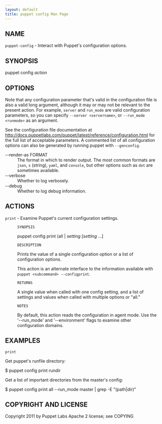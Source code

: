 ```yaml
---
layout: default
title: puppet config Man Page
---
```


<div class='mp'>
<h2 id="NAME">NAME</h2>
<p class="man-name">
  <code>puppet-config</code> - <span class="man-whatis">Interact with Puppet's configuration options.</span>
</p>

<h2 id="SYNOPSIS">SYNOPSIS</h2>

<p>puppet config <var>action</var></p>

<h2 id="OPTIONS">OPTIONS</h2>

<p>Note that any configuration parameter that's valid in the configuration
file is also a valid long argument, although it may or may not be
relevant to the present action. For example, <code>server</code> and <code>run_mode</code> are valid
configuration parameters, so you can specify <code>--server &lt;servername></code>, or
<code>--run_mode &lt;runmode></code> as an argument.</p>

<p>See the configuration file documentation at
<a data-bare-link="true" href="http://docs.puppetlabs.com/puppet/latest/reference/configuration.html">http://docs.puppetlabs.com/puppet/latest/reference/configuration.html</a> for the
full list of acceptable parameters. A commented list of all
configuration options can also be generated by running puppet with
<code>--genconfig</code>.</p>

<dl>
<dt>--render-as FORMAT</dt><dd>The format in which to render output. The most common formats are <code>json</code>,
<code>s</code> (string), <code>yaml</code>, and <code>console</code>, but other options such as <code>dot</code> are
sometimes available.</dd>
<dt>--verbose</dt><dd>Whether to log verbosely.</dd>
<dt class="flush">--debug</dt><dd>Whether to log debug information.</dd>
</dl>


<h2 id="ACTIONS">ACTIONS</h2>

<dl>
<dt><code>print</code> - Examine Puppet's current configuration settings.</dt><dd><p><code>SYNOPSIS</code></p>

<p>puppet config print (all | <var>setting</var> [<var>setting</var> ...]</p>

<p><code>DESCRIPTION</code></p>

<p>Prints the value of a single configuration option or a list of
configuration options.</p>

<p>This action is an alternate interface to the information available with
<code>puppet &lt;subcommand> --configprint</code>.</p>

<p><code>RETURNS</code></p>

<p>A single value when called with one config setting, and a list of
settings and values when called with multiple options or "all."</p>

<p><code>NOTES</code></p>

<p>By default, this action reads the configuration in agent mode.
Use the '--run_mode' and '--environment' flags to examine other
configuration domains.</p></dd>
</dl>


<h2 id="EXAMPLES">EXAMPLES</h2>

<p><code>print</code></p>

<p>Get puppet's runfile directory:</p>

<p>$ puppet config print rundir</p>

<p>Get a list of important directories from the master's config:</p>

<p>$ puppet config print all --run_mode master | grep -E "(path|dir)"</p>

<h2 id="COPYRIGHT-AND-LICENSE">COPYRIGHT AND LICENSE</h2>

<p>Copyright 2011 by Puppet Labs
Apache 2 license; see COPYING</p>

</div>
